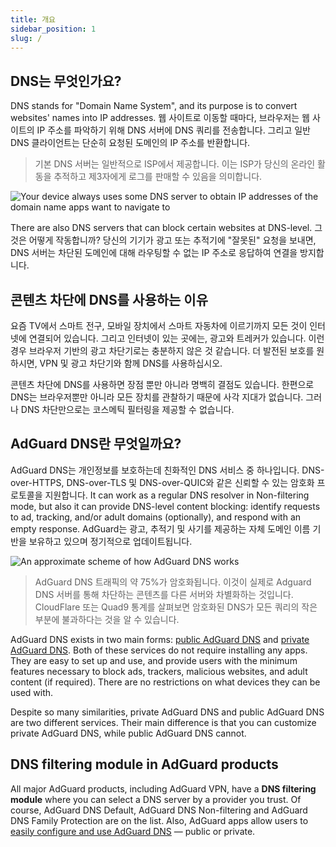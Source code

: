 ```yaml
---
title: 개요
sidebar_position: 1
slug: /
---
```


## DNS는 무엇인가요?

DNS stands for "Domain Name System", and its purpose is to convert websites' names into IP addresses. 웹 사이트로 이동할 때마다, 브라우저는 웹 사이트의 IP 주소를 파악하기 위해 DNS 서버에 DNS 쿼리를 전송합니다.  그리고 일반 DNS 클라이언트는 단순히 요청된 도메인의 IP 주소를 반환합니다.

> 기본 DNS 서버는 일반적으로 ISP에서 제공합니다. 이는 ISP가 당신의 온라인 활동을 추적하고 제3자에게 로그를 판매할 수 있음을 의미합니다.

![Your device always uses some DNS server to obtain IP addresses of the domain name apps want to navigate to](https://cdn.adguard.com/content/blog/articles/dns-cbs/scr1.png)

There are also DNS servers that can block certain websites at DNS-level. 그것은 어떻게 작동합니까? 당신의 기기가 광고 또는 추적기에 "잘못된" 요청을 보내면, DNS 서버는 차단된 도메인에 대해 라우팅할 수 없는 IP 주소로 응답하여 연결을 방지합니다.

## 콘텐츠 차단에 DNS를 사용하는 이유

요즘 TV에서 스마트 전구, 모바일 장치에서 스마트 자동차에 이르기까지 모든 것이 인터넷에 연결되어 있습니다. 그리고 인터넷이 있는 곳에는, 광고와 트레커가 있습니다. 이런 경우 브라우저 기반의 광고 차단기로는 충분하지 않은 것 같습니다. 더 발전된 보호를 원하시면, VPN 및 광고 차단기와 함께 DNS를 사용하십시오.

콘텐츠 차단에 DNS를 사용하면 장점 뿐만 아니라 명백히 결점도 있습니다. 한편으로 DNS는 브라우저뿐만 아니라 모든 장치를 관찰하기 때문에 사각 지대가 없습니다. 그러나 DNS 차단만으로는 코스메틱 필터링을 제공할 수 없습니다.

## AdGuard DNS란 무엇일까요?

AdGuard DNS는 개인정보를 보호하는데 친화적인 DNS 서비스 중 하나입니다. DNS-over-HTTPS, DNS-over-TLS 및 DNS-over-QUIC와 같은 신뢰할 수 있는 암호화 프로토콜을 지원합니다. It can work as a regular DNS resolver in Non-filtering mode, but also it can provide DNS-level content blocking: identify requests to ad, tracking, and/or adult domains (optionally), and respond with an empty response. AdGuard는 광고, 추적기 및 사기를 제공하는 자체 도메인 이름 기반을 보유하고 있으며 정기적으로 업데이트됩니다.

![An approximate scheme of how AdGuard DNS works](https://cdn.adguard.com/public/Adguard/Blog/scr2.png)

> AdGuard DNS 트래픽의 약 75%가 암호화됩니다. 이것이 실제로 Adguard DNS 서버를 통해 차단하는 콘텐츠를 다른 서버와 차별화하는 것입니다. CloudFlare 또는 Quad9 통계를 살펴보면 암호화된 DNS가 모든 쿼리의 작은 부분에 불과하다는 것을 알 수 있습니다.

AdGuard DNS exists in two main forms: [public AdGuard DNS](public-dns/overview.md) and [private AdGuard DNS](private-dns/overview.md). Both of these services do not require installing any apps. They are easy to set up and use, and provide users with the minimum features necessary to block ads, trackers, malicious websites, and adult content (if required). There are no restrictions on what devices they can be used with.

Despite so many similarities, private AdGuard DNS and public AdGuard DNS are two different services. Their main difference is that you can customize private AdGuard DNS, while public AdGuard DNS cannot.

## DNS filtering module in AdGuard products

All major AdGuard products, including AdGuard VPN, have a **DNS filtering module** where you can select a DNS server by a provider you trust. Of course, AdGuard DNS Default, AdGuard DNS Non-filtering and AdGuard DNS Family Protection are on the list. Also, AdGuard apps allow users to [easily configure and use AdGuard DNS](https://adguard-dns.io/en/public-dns.html) — public or private.







